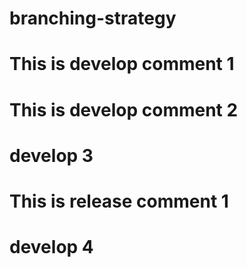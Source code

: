 # branching-strategy

# This is develop comment 1
# This is develop comment 2
# develop 3
# This is release comment 1 
# develop 4
